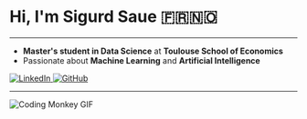 # Hi, I'm **Sigurd Saue** 🇫🇷🇳🇴

---

- **Master's student in Data Science** at **Toulouse School of Economics**
- Passionate about **Machine Learning** and **Artificial Intelligence**
<p>
  <a href="https://www.linkedin.com/in/sigurd-saue-197243207/" target="_blank">
    <img alt="LinkedIn" src="https://img.shields.io/badge/linkedin-%230077B5.svg?&style=for-the-badge&logo=linkedin&logoColor=white" />
  </a>
  <a href="https://github.com/SigurdST" target="_blank">
    <img alt="GitHub" src="https://img.shields.io/badge/GitHub-%2312100E.svg?&style=for-the-badge&logo=Github&logoColor=white" />
  </a>
</p>

---

![Coding Monkey GIF](https://media.giphy.com/media/JqmupuTVZYaQX5s094/giphy.gif)
